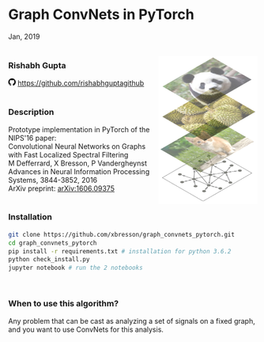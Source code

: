 # Graph ConvNets in PyTorch
Jan, 2019
<br>
<br>



<img src="pic/graph_convnet.jpg" align="right" width="200"/>


### Rishabh Gupta
<img src="pic/github100.jpg" width="15" height="15"/> https://github.com/rishabhguptagithub<br>
<br>


### Description
Prototype implementation in PyTorch of the NIPS'16 paper:<br>
Convolutional Neural Networks on Graphs with Fast Localized Spectral Filtering<br>
M Defferrard, X Bresson, P Vandergheynst<br>
Advances in Neural Information Processing Systems, 3844-3852, 2016<br>
ArXiv preprint: [arXiv:1606.09375](https://arxiv.org/pdf/1606.09375.pdf) <br>
<br>



### Installation
   ```sh
   git clone https://github.com/xbresson/graph_convnets_pytorch.git
   cd graph_convnets_pytorch
   pip install -r requirements.txt # installation for python 3.6.2
   python check_install.py
   jupyter notebook # run the 2 notebooks
   ```

<br>



### When to use this algorithm?
Any problem that can be cast as analyzing a set of signals on a fixed graph, and you want to use ConvNets for this analysis.<br>

<br>

<br>
<br>

